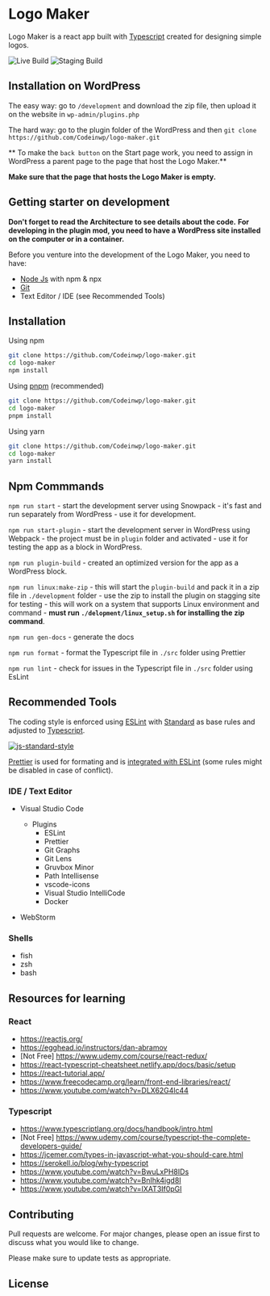 # Logo Maker

Logo Maker is a react app built with [Typescript](https://www.typescriptlang.org/) created for designing simple logos.

![Live Build](https://github.com/Codeinwp/logo-maker/workflows/Deploy%20on%20live/badge.svg)
![Staging Build](https://github.com/Codeinwp/logo-maker/workflows/Deploy%20on%20staging/badge.svg)

## Installation on WordPress

The easy way: go to `/development` and download the zip file, then upload it on the website in `wp-admin/plugins.php`

The hard way: go to the plugin folder of the WordPress and then `git clone https://github.com/Codeinwp/logo-maker.git`

** To make the `back button` on the Start page work, you need to assign in WordPress a parent page to the page that host the Logo Maker.**

**Make sure that the page that hosts the Logo Maker is empty.**

## Getting starter on development

**Don't forget to read the Architecture to see details about the code.**
**For developing in the plugin mod, you need to have a WordPress site installed on the computer or in a container.**

Before you venture into the development of the Logo Maker, you need to have:

-   [Node Js](https://nodejs.org/en/) with npm & npx
-   [Git](https://git-scm.com/)
-   Text Editor / IDE (see Recommended Tools)

## Installation

Using npm

```bash
git clone https://github.com/Codeinwp/logo-maker.git
cd logo-maker
npm install
```

Using [pnpm](https://pnpm.js.org/) (recommended)

```bash
git clone https://github.com/Codeinwp/logo-maker.git
cd logo-maker
pnpm install
```

Using yarn

```bash
git clone https://github.com/Codeinwp/logo-maker.git
cd logo-maker
yarn install
```

## Npm Commmands

`npm run start` - start the development server using Snowpack - it's fast and run separately from WordPress - use it for development.

`npm run start-plugin` - start the development server in WordPress using Webpack - the project must be in `plugin` folder and activated - use it for testing the app as a block in WordPress.

`npm run plugin-build` - created an optimized version for the app as a WordPress block.

`npm run linux:make-zip` - this will start the `plugin-build` and pack it in a zip file in `./development` folder - use the zip to install the plugin on stagging site for testing - this will work on a system that supports Linux environment and command - **must run `./delopment/linux_setup.sh` for installing the zip command**.

`npm run gen-docs` - generate the docs

`npm run format` - format the Typescript file in `./src` folder using Prettier

`npm run lint` - check for issues in the Typescript file in `./src` folder using EsLint

## Recommended Tools

The coding style is enforced using [ESLint](https://eslint.org/) with [Standard](https://standardjs.com/) as base rules and adjusted to [Typescript](https://www.typescriptlang.org/).

[![js-standard-style](https://cdn.rawgit.com/standard/standard/master/badge.svg)](http://standardjs.com)

[Prettier](https://prettier.io/) is used for formating and is [integrated with ESLint](https://github.com/prettier/eslint-config-prettier) (some rules might be disabled in case of conflict).

### IDE / Text Editor

-   Visual Studio Code

    -   Plugins
        -   ESLint
        -   Prettier
        -   Git Graphs
        -   Git Lens
        -   Gruvbox Minor
        -   Path Intellisense
        -   vscode-icons
        -   Visual Studio IntelliCode
        -   Docker

-   WebStorm

### Shells

-   fish
-   zsh
-   bash

## Resources for learning

### React

-   https://reactjs.org/
-   https://egghead.io/instructors/dan-abramov
-   [Not Free] https://www.udemy.com/course/react-redux/
-   https://react-typescript-cheatsheet.netlify.app/docs/basic/setup
-   https://react-tutorial.app/
-   https://www.freecodecamp.org/learn/front-end-libraries/react/
-   https://www.youtube.com/watch?v=DLX62G4lc44

### Typescript

-   https://www.typescriptlang.org/docs/handbook/intro.html
-   [Not Free] https://www.udemy.com/course/typescript-the-complete-developers-guide/
-   https://jcemer.com/types-in-javascript-what-you-should-care.html
-   https://serokell.io/blog/why-typescript
-   https://www.youtube.com/watch?v=BwuLxPH8IDs
-   https://www.youtube.com/watch?v=BnIhk4igd8I
-   https://www.youtube.com/watch?v=IXAT3If0pGI

## Contributing

Pull requests are welcome. For major changes, please open an issue first to discuss what you would like to change.

Please make sure to update tests as appropriate.

## License

